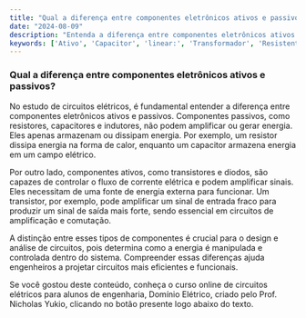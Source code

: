 ```yaml
---
title: "Qual a diferença entre componentes eletrônicos ativos e passivos?"
date: "2024-08-09"
description: "Entenda a diferença entre componentes eletrônicos ativos e passivos no contexto de circuitos elétricos."
keywords: ['Ativo', 'Capacitor', 'linear:', 'Transformador', 'Resistente', 'Tensão', 'Transistor']
---
```


### Qual a diferença entre componentes eletrônicos ativos e passivos?

No estudo de circuitos elétricos, é fundamental entender a diferença entre componentes eletrônicos ativos e passivos. Componentes passivos, como resistores, capacitores e indutores, não podem amplificar ou gerar energia. Eles apenas armazenam ou dissipam energia. Por exemplo, um resistor dissipa energia na forma de calor, enquanto um capacitor armazena energia em um campo elétrico.

Por outro lado, componentes ativos, como transistores e diodos, são capazes de controlar o fluxo de corrente elétrica e podem amplificar sinais. Eles necessitam de uma fonte de energia externa para funcionar. Um transistor, por exemplo, pode amplificar um sinal de entrada fraco para produzir um sinal de saída mais forte, sendo essencial em circuitos de amplificação e comutação.

A distinção entre esses tipos de componentes é crucial para o design e análise de circuitos, pois determina como a energia é manipulada e controlada dentro do sistema. Compreender essas diferenças ajuda engenheiros a projetar circuitos mais eficientes e funcionais.

Se você gostou deste conteúdo, conheça o curso online de circuitos elétricos para alunos de engenharia, Domínio Elétrico, criado pelo Prof. Nicholas Yukio, clicando no botão presente logo abaixo do texto.